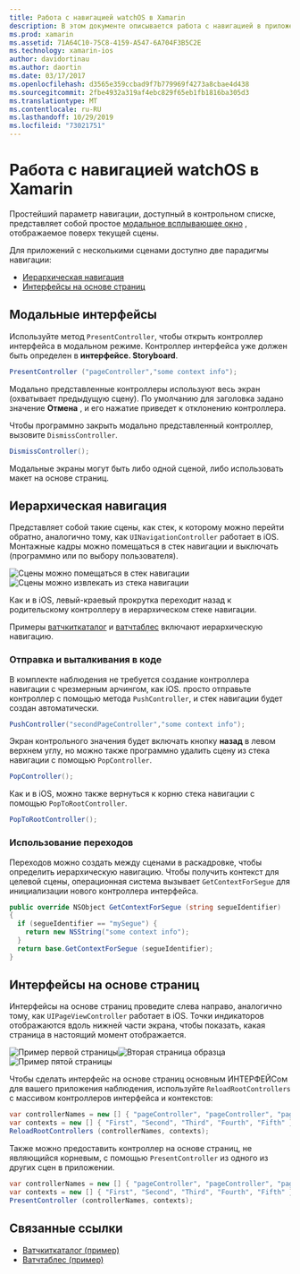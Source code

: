 ```yaml
---
title: Работа с навигацией watchOS в Xamarin
description: В этом документе описывается работа с навигацией в приложении watchOS. В нем обсуждаются модальные интерфейсы, иерархическая навигация и интерфейсы на основе страниц.
ms.prod: xamarin
ms.assetid: 71A64C10-75C8-4159-A547-6A704F3B5C2E
ms.technology: xamarin-ios
author: davidortinau
ms.author: daortin
ms.date: 03/17/2017
ms.openlocfilehash: d3565e359ccbad9f7b779969f4273a8cbae4d438
ms.sourcegitcommit: 2fbe4932a319af4ebc829f65eb1fb1816ba305d3
ms.translationtype: MT
ms.contentlocale: ru-RU
ms.lasthandoff: 10/29/2019
ms.locfileid: "73021751"
---
```

# <a name="working-with-watchos-navigation-in-xamarin"></a>Работа с навигацией watchOS в Xamarin

Простейший параметр навигации, доступный в контрольном списке, представляет собой простое [модальное всплывающее окно](#modal) , отображаемое поверх текущей сцены.

Для приложений с несколькими сценами доступно две парадигмы навигации:

- [Иерархическая навигация](#Hierarchical_Navigation)
- [Интерфейсы на основе страниц](#Page-Based_Interfaces)

<a name="modal"/>

## <a name="modal-interfaces"></a>Модальные интерфейсы

Используйте метод `PresentController`, чтобы открыть контроллер интерфейса в модальном режиме. Контроллер интерфейса уже должен быть определен в **интерфейсе. Storyboard**.

```csharp
PresentController ("pageController","some context info");
```

Модально представленные контроллеры используют весь экран (охватывает предыдущую сцену). По умолчанию для заголовка задано значение **Отмена** , и его нажатие приведет к отклонению контроллера.

Чтобы программно закрыть модально представленный контроллер, вызовите `DismissController`.

```csharp
DismissController();
```

Модальные экраны могут быть либо одной сценой, либо использовать макет на основе страниц.

<a name="Hierarchical_Navigation"/>

## <a name="hierarchical-navigation"></a>Иерархическая навигация

Представляет собой такие сцены, как стек, к которому можно перейти обратно, аналогично тому, как `UINavigationController` работает в iOS. Монтажные кадры можно помещаться в стек навигации и выключать (программно или по выбору пользователя).

![](navigation-images/hierarchy-1.png "Сцены можно помещаться в стек навигации") ![](navigation-images/hierarchy-2.png "Сцены можно извлекать из стека навигации")

Как и в iOS, левый-краевый прокрутка переходит назад к родительскому контроллеру в иерархическом стеке навигации.

Примеры [ватчкиткаталог](https://docs.microsoft.com/samples/xamarin/ios-samples/watchos-watchkitcatalog) и [ватчтаблес](https://docs.microsoft.com/samples/xamarin/ios-samples/watchos-watchtables) включают иерархическую навигацию.

### <a name="pushing-and-popping-in-code"></a>Отправка и выталкивания в коде

В комплекте наблюдения не требуется создание контроллера навигации с чрезмерным арчингом, как iOS. просто отправьте контроллер с помощью метода `PushController`, и стек навигации будет создан автоматически.

```csharp
PushController("secondPageController","some context info");
```

Экран контрольного значения будет включать кнопку **назад** в левом верхнем углу, но можно также программно удалить сцену из стека навигации с помощью `PopController`.

```csharp
PopController();
```

Как и в iOS, можно также вернуться к корню стека навигации с помощью `PopToRootController`.

```csharp
PopToRootController();
```

### <a name="using-segues"></a>Использование переходов

Переходов можно создать между сценами в раскадровке, чтобы определить иерархическую навигацию. Чтобы получить контекст для целевой сцены, операционная система вызывает `GetContextForSegue` для инициализации нового контроллера интерфейса.

```csharp
public override NSObject GetContextForSegue (string segueIdentifier)
{
  if (segueIdentifier == "mySegue") {
    return new NSString("some context info");
  }
  return base.GetContextForSegue (segueIdentifier);
}
```

<a name="Page-Based_Interfaces"/>

## <a name="page-based-interfaces"></a>Интерфейсы на основе страниц

Интерфейсы на основе страниц проведите слева направо, аналогично тому, как `UIPageViewController` работает в iOS. Точки индикаторов отображаются вдоль нижней части экрана, чтобы показать, какая страница в настоящий момент отображается.

![](navigation-images/paged-1.png "Пример первой страницы")![](navigation-images/paged-2.png "Вторая страница образца")![](navigation-images/paged-5.png "Пример пятой страницы")

Чтобы сделать интерфейс на основе страниц основным ИНТЕРФЕЙСом для вашего приложения наблюдения, используйте `ReloadRootControllers` с массивом контроллеров интерфейса и контекстов:

```csharp
var controllerNames = new [] { "pageController", "pageController", "pageController", "pageController", "pageController" };
var contexts = new [] { "First", "Second", "Third", "Fourth", "Fifth" };
ReloadRootControllers (controllerNames, contexts);
```

Также можно предоставить контроллер на основе страниц, не являющийся корневым, с помощью `PresentController` из одного из других сцен в приложении.

```csharp
var controllerNames = new [] { "pageController", "pageController", "pageController", "pageController", "pageController" };
var contexts = new [] { "First", "Second", "Third", "Fourth", "Fifth" };
PresentController (controllerNames, contexts);
```

## <a name="related-links"></a>Связанные ссылки

- [Ватчкиткаталог (пример)](https://docs.microsoft.com/samples/xamarin/ios-samples/watchos-watchkitcatalog)
- [Ватчтаблес (пример)](https://developer.xamarin.com//samples/monotouch/watchOS/WatchTables/)
